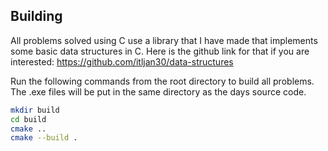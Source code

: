 ## Building
All problems solved using C use a library that I have made that
implements some basic data structures in C.
Here is the github link for that if you are interested: https://github.com/itljan30/data-structures

Run the following commands from the root directory to build all problems. 
The .exe files will be put in the same directory as the days source code.
```bash
mkdir build
cd build
cmake ..
cmake --build .
```
